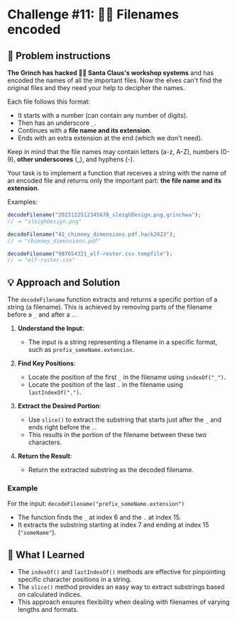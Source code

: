 # Challenge #11: 🏴‍☠️ Filenames encoded

## 🧠 Problem instructions

**The Grinch has hacked 🏴‍☠️ Santa Claus's workshop systems** and has encoded the names of all the important files. Now the elves can't find the original files and they need your help to decipher the names.

Each file follows this format:

- It starts with a number (can contain any number of digits).
- Then has an underscore `_`.
- Continues with a **file name and its extension**.
- Ends with an extra extension at the end (which we don't need).

Keep in mind that the file names may contain letters (a-z, A-Z), numbers (0-9), **other underscores** (\_), and hyphens (-).

Your task is to implement a function that receives a string with the name of an encoded file and returns only the important part: **the file name and its extension**.

Examples:

```javascript
decodeFilename("2023122512345678_sleighDesign.png.grinchwa");
// ➞ "sleighDesign.png"

decodeFilename("42_chimney_dimensions.pdf.hack2023");
// ➞ "chimney_dimensions.pdf"

decodeFilename("987654321_elf-roster.csv.tempfile");
// ➞ "elf-roster.csv"
```

## 💡 Approach and Solution

The `decodeFilename` function extracts and returns a specific portion of a string (a filename). This is achieved by removing parts of the filename before a `_` and after a `.`.

1. **Understand the Input**:

   - The input is a string representing a filename in a specific format, such as `prefix_someName.extension`.

2. **Find Key Positions**:

   - Locate the position of the first `_` in the filename using `indexOf("_")`.
   - Locate the position of the last `.` in the filename using `lastIndexOf(".")`.

3. **Extract the Desired Portion**:

   - Use `slice()` to extract the substring that starts just after the `_` and ends right before the `.`.
   - This results in the portion of the filename between these two characters.

4. **Return the Result**:

   - Return the extracted substring as the decoded filename.

### Example

For the input:
`decodeFilename("prefix_someName.extension")`

- The function finds the `_` at index 6 and the `.` at index 15.
- It extracts the substring starting at index 7 and ending at index 15 (`"someName"`).

## 🎉 What I Learned

- The `indexOf()` and `lastIndexOf()` methods are effective for pinpointing specific character positions in a string.
- The `slice()` method provides an easy way to extract substrings based on calculated indices.
- This approach ensures flexibility when dealing with filenames of varying lengths and formats.
